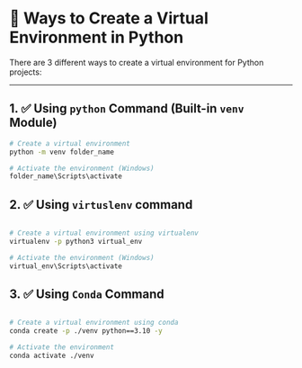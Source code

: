 # 🐍 Ways to Create a Virtual Environment in Python

There are 3 different ways to create a virtual environment for Python projects:

---

## 1. ✅ Using `python` Command (Built-in `venv` Module)

```bash
# Create a virtual environment
python -m venv folder_name

# Activate the environment (Windows)
folder_name\Scripts\activate
```


## 2. ✅ Using `virtuslenv` command
```bash

# Create a virtual environment using virtualenv
virtualenv -p python3 virtual_env

# Activate the environment (Windows)
virtual_env\Scripts\activate
```


## 3. ✅  Using `Conda` Command

```bash

# Create a virtual environment using conda
conda create -p ./venv python==3.10 -y

# Activate the environment
conda activate ./venv

```